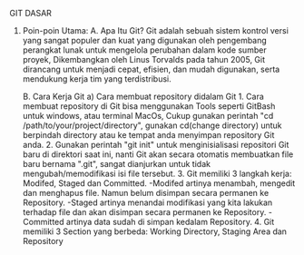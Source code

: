 GIT DASAR

1. Poin-poin Utama:
   A. Apa Itu Git?
      Git adalah sebuah sistem kontrol versi yang sangat populer dan kuat yang digunakan oleh pengembang perangkat lunak untuk mengelola perubahan dalam kode sumber
      proyek, Dikembangkan oleh Linus Torvalds pada tahun 2005, Git dirancang untuk menjadi cepat, efisien, dan mudah digunakan, serta mendukung kerja tim yang             terdistribusi.

   B. Cara Kerja Git
       a) Cara membuat repository didalam Git
         1. Cara membuat repository di Git bisa menggunakan Tools
    seperti GitBash untuk windows, atau terminal MacOs, Cukup gunakan perintah "cd 
            /path/to/your/project/directory", gunakan cd(change directory) untuk berpindah directory atau ke tempat anda menyimpan repository Git anda.
         2. Gunakan perintah "git init" untuk menginisialisasi repositori Git baru di direktori saat ini, nanti Git akan secara otomatis membuatkan file baru bernama 
            ".git", sangat dianjurkan untuk tidak mengubah/memodifikasi isi file tersebut.
         3.  Git memiliki 3 langkah kerja: Modifed, Staged dan Committed.
               -Modifed artinya menambah, mengedit dan menghapus file. Namun belum disimpan secara permanen ke Repository.
               -Staged artinya menandai modifikasi yang kita lakukan terhadap file dan akan disimpan secara permanen ke Repository.
               -Committed artinya data sudah di simpan kedalam Repository.
         4. Git memiliki 3 Section yang berbeda: Working Directory, Staging Area dan Repository
   
   
         
